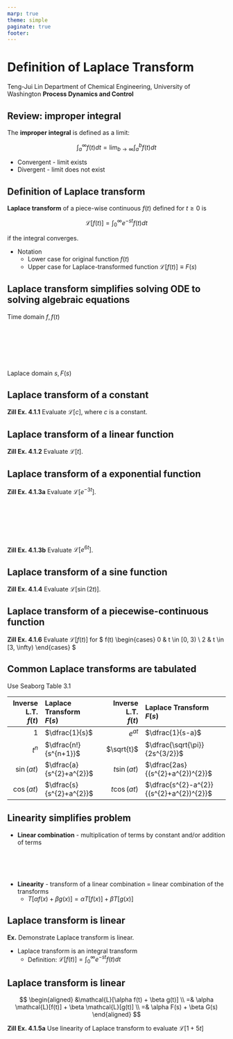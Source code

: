 ```yaml
---
marp: true
theme: simple
paginate: true
footer:
---
```


<!-- headingDivider: 2 -->
<!-- _class: cover -->
# Definition of Laplace Transform

Teng-Jui Lin
Department of Chemical Engineering, University of Washington
**Process Dynamics and Control**

## Review: improper integral

The **improper integral** is defined as a limit:

$$
\int_a^\infty f(t) dt = \lim_{b \to \infty} \int_a^b f(t) dt
$$

- Convergent - limit exists
- Divergent - limit does not exist

## Definition of Laplace transform

**Laplace transform** of a piece-wise continuous $f(t)$ defined for $t \ge 0$ is

$$
\mathcal{L}[f(t)] = \int_0^\infty e^{-st} f(t) dt
$$

if the integral converges.

- Notation
  - Lower case for original function $f(t)$
  - Upper case for Laplace-transformed function $\mathcal{L}[f(t)] \equiv F(s)$

## Laplace transform simplifies solving ODE to solving algebraic equations

Time domain
$f, f(t)$

<br/><br/><br/><br/><br/>

Laplace domain
$s, F(s)$

## Laplace transform of a constant

**Zill Ex. 4.1.1** Evaluate $\mathcal{L}[c]$, where $c$ is a constant.

## Laplace transform of a linear function

**Zill Ex. 4.1.2** Evaluate $\mathcal{L}[t]$.

## Laplace transform of a exponential function

**Zill Ex. 4.1.3a** Evaluate $\mathcal{L}[e^{-3t}]$.

<br/><br/><br/><br/><br/>

**Zill Ex. 4.1.3b** Evaluate $\mathcal{L}[e^{6t}]$.

## Laplace transform of a sine function

**Zill Ex. 4.1.4** Evaluate $\mathcal{L}[\sin(2t)]$.

## Laplace transform of a piecewise-continuous function

**Zill Ex. 4.1.6** Evaluate $\mathcal{L}[f(t)]$ for $
f(t) \begin{cases}
  0 & t \in [0, 3) \\
  2 & t \in [3, \infty)
\end{cases}
$

## Common Laplace transforms are tabulated

Use Seaborg Table 3.1

|Inverse L.T. <br/> $f(t)$|Laplace Transform <br/> $F(s)$|Inverse L.T. <br/> $f(t)$|Laplace Transform <br/> $F(s)$|
|-:|:---|-:|:-|
|$1$|$\dfrac{1}{s}$|$e^{at}$|$\dfrac{1}{s-a}$|
|$t^{n}$|$\dfrac{n!}{s^{n+1}}$|$\sqrt{t}$|$\dfrac{\sqrt{\pi}}{2s^{3/2}}$|
|$\sin(at)$|$\dfrac{a}{s^{2}+a^{2}}$|$t\sin(at)$|$\dfrac{2as}{(s^{2}+a^{2})^{2}}$|
|$\cos(at)$|$\dfrac{s}{s^{2}+a^{2}}$|$t\cos(at)$|$\dfrac{s^{2}-a^{2}}{(s^{2}+a^{2})^{2}}$|

## Linearity simplifies problem

- **Linear combination** - multiplication of terms by constant and/or addition of terms

<br/><br/><br/>

- **Linearity** - transform of a linear combination = linear combination of the transforms
  - $T[\alpha f(x) + \beta g(x)] = \alpha T[f(x)] + \beta T[g(x)]$

## Laplace transform is linear

**Ex.** Demonstrate Laplace transform is linear.

- Laplace transform is an integral transform
  - Definition: $\mathcal{L}[f(t)] = \int_0^\infty e^{-st} f(t) dt$

## Laplace transform is linear

$$
\begin{aligned}
  &\mathcal{L}[\alpha f(t) + \beta g(t)] \\
  =& \alpha \mathcal{L}[f(t)] + \beta \mathcal{L}[g(t)] \\
  =& \alpha F(s) + \beta G(s)
\end{aligned}
$$

**Zill Ex. 4.1.5a** Use linearity of Laplace transform to evaluate $\mathcal{L}[1 + 5t]$
